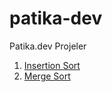 # patika-dev
Patika.dev Projeler

1. [Insertion Sort](https://github.com/akaanaydin/patika-dev/blob/main/insertion-sort-project)
2. [Merge Sort](https://github.com/akaanaydin/patika-dev/blob/main/merge-sort-project)
